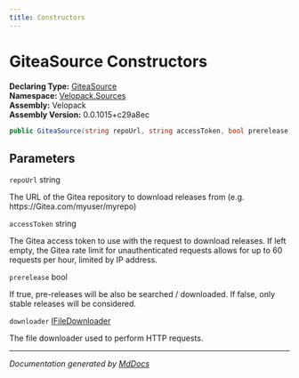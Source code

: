 ```yaml
---
title: Constructors
---
```

<!--  
  <auto-generated>   
    The contents of this file were generated by a tool.  
    Changes to this file may be list if the file is regenerated  
  </auto-generated>   
-->

# GiteaSource Constructors

**Declaring Type:** [GiteaSource](../index.md)  
**Namespace:** [Velopack.Sources](../../index.md)  
**Assembly:** Velopack  
**Assembly Version:** 0.0.1015+c29a8ec

```csharp
public GiteaSource(string repoUrl, string accessToken, bool prerelease, IFileDownloader downloader = null);
```

## Parameters

`repoUrl`  string

The URL of the Gitea repository to download releases from  (e.g. https:\/\/Gitea.com\/myuser\/myrepo)

`accessToken`  string

The Gitea access token to use with the request to download releases.  If left empty, the Gitea rate limit for unauthenticated requests allows  for up to 60 requests per hour, limited by IP address.

`prerelease`  bool

If true, pre\-releases will be also be searched \/ downloaded. If false, only stable releases will be considered.

`downloader`  [IFileDownloader](../../IFileDownloader/index.md)

The file downloader used to perform HTTP requests. 

___

*Documentation generated by [MdDocs](https://github.com/ap0llo/mddocs)*
